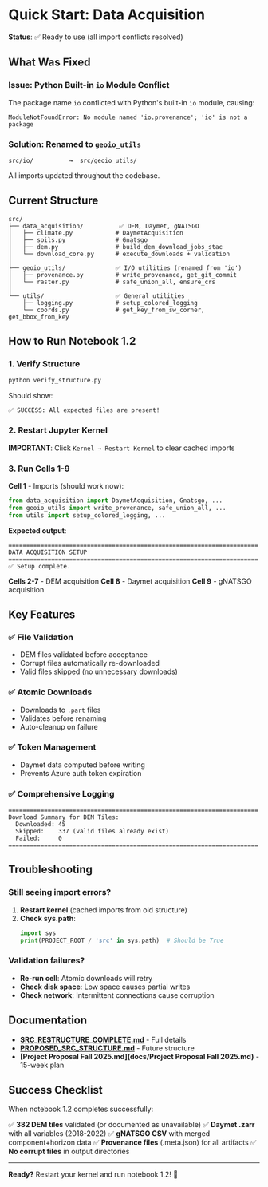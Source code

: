 # Quick Start: Data Acquisition

**Status**: ✅ Ready to use (all import conflicts resolved)

## What Was Fixed

### Issue: Python Built-in `io` Module Conflict
The package name `io` conflicted with Python's built-in `io` module, causing:
```
ModuleNotFoundError: No module named 'io.provenance'; 'io' is not a package
```

### Solution: Renamed to `geoio_utils`
```
src/io/          →  src/geoio_utils/
```

All imports updated throughout the codebase.

## Current Structure

```
src/
├── data_acquisition/          ✅ DEM, Daymet, gNATSGO
│   ├── climate.py            # DaymetAcquisition
│   ├── soils.py              # Gnatsgo
│   ├── dem.py                # build_dem_download_jobs_stac
│   └── download_core.py      # execute_downloads + validation
│
├── geoio_utils/              ✅ I/O utilities (renamed from 'io')
│   ├── provenance.py         # write_provenance, get_git_commit
│   └── raster.py             # safe_union_all, ensure_crs
│
└── utils/                    ✅ General utilities
    ├── logging.py            # setup_colored_logging
    └── coords.py             # get_key_from_sw_corner, get_bbox_from_key
```

## How to Run Notebook 1.2

### 1. Verify Structure
```bash
python verify_structure.py
```

Should show:
```
✅ SUCCESS: All expected files are present!
```

### 2. Restart Jupyter Kernel

**IMPORTANT**: Click `Kernel → Restart Kernel` to clear cached imports

### 3. Run Cells 1-9

**Cell 1** - Imports (should work now):
```python
from data_acquisition import DaymetAcquisition, Gnatsgo, ...
from geoio_utils import write_provenance, safe_union_all, ...
from utils import setup_colored_logging, ...
```

**Expected output**:
```
======================================================================
DATA ACQUISITION SETUP
======================================================================
✅ Setup complete.
```

**Cells 2-7** - DEM acquisition
**Cell 8** - Daymet acquisition
**Cell 9** - gNATSGO acquisition

## Key Features

### ✅ File Validation
- DEM files validated before acceptance
- Corrupt files automatically re-downloaded
- Valid files skipped (no unnecessary downloads)

### ✅ Atomic Downloads
- Downloads to `.part` files
- Validates before renaming
- Auto-cleanup on failure

### ✅ Token Management
- Daymet data computed before writing
- Prevents Azure auth token expiration

### ✅ Comprehensive Logging
```
======================================================================
Download Summary for DEM Tiles:
  Downloaded: 45
  Skipped:    337 (valid files already exist)
  Failed:     0
======================================================================
```

## Troubleshooting

### Still seeing import errors?

1. **Restart kernel** (cached imports from old structure)
2. **Check sys.path**:
   ```python
   import sys
   print(PROJECT_ROOT / 'src' in sys.path)  # Should be True
   ```

### Validation failures?

- **Re-run cell**: Atomic downloads will retry
- **Check disk space**: Low space causes partial writes
- **Check network**: Intermittent connections cause corruption

## Documentation

- **[SRC_RESTRUCTURE_COMPLETE.md](docs/SRC_RESTRUCTURE_COMPLETE.md)** - Full details
- **[PROPOSED_SRC_STRUCTURE.md](docs/PROPOSED_SRC_STRUCTURE.md)** - Future structure
- **[Project Proposal Fall 2025.md](docs/Project Proposal Fall 2025.md)** - 15-week plan

## Success Checklist

When notebook 1.2 completes successfully:

✅ **382 DEM tiles** validated (or documented as unavailable)
✅ **Daymet .zarr** with all variables (2018-2022)
✅ **gNATSGO CSV** with merged component+horizon data
✅ **Provenance files** (.meta.json) for all artifacts
✅ **No corrupt files** in output directories

---

**Ready?** Restart your kernel and run notebook 1.2! 🚀
